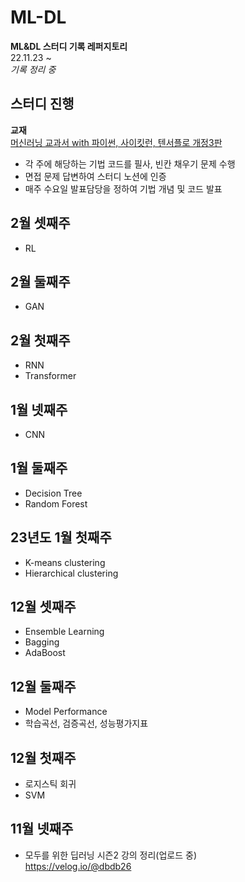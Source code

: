 # ML-DL

**ML&DL 스터디 기록 레퍼지토리**  
22.11.23 ~  
*기록 정리 중*  

## 스터디 진행
**교재**  
[머신러닝 교과서 with 파이썬, 사이킷런, 텐서플로 개정3판](https://product.kyobobook.co.kr/detail/S000001834604)

* 각 주에 해당하는 기법 코드를 필사, 빈칸 채우기 문제 수행
* 면접 문제 답변하여 스터디 노션에 인증
* 매주 수요일 발표담당을 정하여 기법 개념 및 코드 발표

## 2월 셋째주
* RL

## 2월 둘째주
* GAN

## 2월 첫째주
* RNN
* Transformer

## 1월 넷째주
* CNN

## 1월 둘째주
* Decision Tree
* Random Forest 

## 23년도 1월 첫째주
* K-means clustering
* Hierarchical clustering

## 12월 셋째주
* Ensemble Learning
* Bagging
* AdaBoost

## 12월 둘째주
* Model Performance
* 학습곡선, 검증곡선, 성능평가지표

## 12월 첫째주
* 로지스틱 회귀
* SVM

## 11월 넷째주
* 모두를 위한 딥러닝 시즌2 강의 정리(업로드 중)  
https://velog.io/@dbdb26

